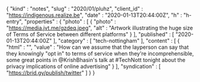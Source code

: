 {
  "kind" : "notes",
  "slug" : "2020/01/pluhz",
  "client_id" : "https://indigenous.realize.be",
  "date" : "2020-01-13T20:44:00Z",
  "h" : "h-entry",
  "properties" : {
    "photo" : [ {
      "photo" : "https://media.jvt.me/gzdeq.jpeg",
      "alt" : "Artwork illustrating the huge size of Terms of Service between different platforms"
    } ],
    "published" : [ "2020-01-13T20:44:00Z" ],
    "category" : [ "tech-nottingham" ],
    "content" : [ {
      "html" : "",
      "value" : "How can we assume that the layperson can say that they knowingly \"opt in\" to terms of service when they're incomprehensible, some great points in @KrishBhasin's talk at #TechNott tonight about the privacy implications of online advertising"
    } ],
    "syndication" : [ "https://brid.gy/publish/twitter" ]
  }
}

